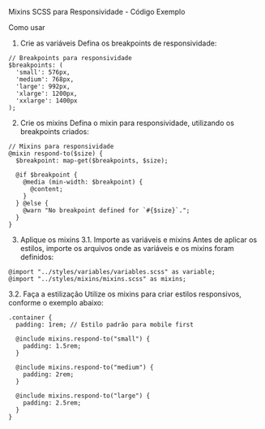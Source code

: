 Mixins SCSS para Responsividade - Código Exemplo

Como usar
1. Crie as variáveis
Defina os breakpoints de responsividade:
```
// Breakpoints para responsividade
$breakpoints: (
  'small': 576px,
  'medium': 768px,
  'large': 992px,
  'xlarge': 1200px,
  'xxlarge': 1400px
);
```


2. Crie os mixins
Defina o mixin para responsividade, utilizando os breakpoints criados:

```
// Mixins para responsividade
@mixin respond-to($size) {
  $breakpoint: map-get($breakpoints, $size);

  @if $breakpoint {
    @media (min-width: $breakpoint) {
      @content;
    }
  } @else {
    @warn "No breakpoint defined for `#{$size}`.";
  }
}
```


3. Aplique os mixins
3.1. Importe as variáveis e mixins
Antes de aplicar os estilos, importe os arquivos onde as variáveis e os mixins foram definidos:
```
@import "../styles/variables/variables.scss" as variable;
@import "../styles/mixins/mixins.scss" as mixins;
```

3.2. Faça a estilização
Utilize os mixins para criar estilos responsivos, conforme o exemplo abaixo:
```
.container {
  padding: 1rem; // Estilo padrão para mobile first

  @include mixins.respond-to("small") {
    padding: 1.5rem;
  }

  @include mixins.respond-to("medium") {
    padding: 2rem;
  }

  @include mixins.respond-to("large") {
    padding: 2.5rem;
  }
}
```
